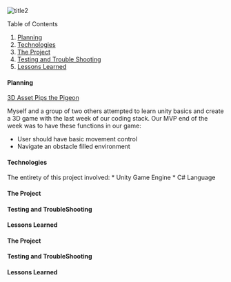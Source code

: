 ![title2](https://user-images.githubusercontent.com/75503351/192645055-1a895349-0cc0-42a3-88ed-ddff1ee4a5aa.jpg)


Table of Contents
1. [Planning](#markdown-header-planning)
2. [Technologies](#markdown-header-technologies)
3. [The Project](#markdown-header-testing-and-troubleshooting)
4. [Testing and Trouble Shooting](#markdown-header-the-project)
5. [Lessons Learned](#markdown-header-lessons-learned)


<h4 id="#markdown-header-planning">
Planning
</h4>

[3D Asset Pips the Pigeon](https://assetstore.unity.com/packages/3d/characters/animals/birds/pips-the-pigeon-quirky-series-178508)

Myself and a group of two others attempted to learn unity basics and create a 3D game with the last week of our coding stack.
Our MVP end of the week was to have these functions in our game:

* User should have basic movement control
* Navigate an obstacle filled environment


<h4 id="#markdown-header-technologies">
Technologies
</h4>
The entirety of this project involved:
* Unity Game Engine
* C# Language


<h4 id="#markdown-header-the-project">
The Project
</h4>

<h4 id="#markdown-header-teseting-and-troubleshooting">
Testing and TroubleShooting
</h4>

<h4 id="#markdown-header-lessons-learned">
Lessons Learned
</h4>


<h4 id="#markdown-header-the-project">
The Project
</h4>

<h4 id="#markdown-header-teseting-and-troubleshooting">
Testing and TroubleShooting
</h4>

<h4 id="#markdown-header-lessons-learned">
Lessons Learned
</h4>






